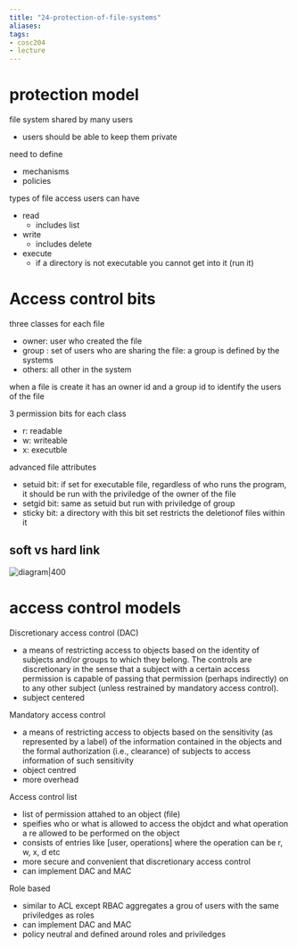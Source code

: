 ```yaml
---
title: "24-protection-of-file-systems"
aliases: 
tags: 
- cosc204
- lecture
---
```


# protection model
file system shared by many users
- users should be able to keep them private

need to define
- mechanisms
- policies

types of file access users can have
- read
	- includes list
- write
	- includes delete	
- execute
	- if a directory is not executable you cannot get into it (run it) 

# Access control bits
three classes for each file
- owner: user who created the file
- group : set of users who are sharing the file: a group is defined by the systems
- others: all other in the system

when a file is create it has an owner id and a group id to identify the users of the file 

3 permission bits for each class
- r: readable
- w: writeable
- x: executble

advanced file attributes
- setuid bit: if set for executable file, regardless of who runs the program, it should be run with the priviledge of the owner of the file
- setgid bit: same as setuid but run with priviledge of group
- sticky bit: a directory with this bit set restricts the deletionof files within it

## soft vs hard link
![diagram|400](https://i.imgur.com/DEvbJRN.png)

# access control models
Discretionary access control (DAC)
- a means of restricting access to objects based on the identity of subjects and/or groups to which they belong. The controls are discretionary in the sense that a subject with a certain access permission is capable of passing that permission (perhaps indirectly) on to any other subject (unless restrained by mandatory access control).
- subject centered

Mandatory access control
- a means of restricting access to objects based on the sensitivity (as represented by a label) of the information contained in the objects and the formal authorization (i.e., clearance) of subjects to access information of such sensitivity
- object centred  
- more overhead

Access control list
- list of permission attahed to an object (file)
- speifies who or what is allowed to access the objdct and what operation a re allowed to be performed on the object
- consists of entries like [user, operations] where the operation can be r, w, x, d etc
- more secure and convenient that discretionary access control
- can implement DAC and MAC

Role based
- similar to ACL except RBAC aggregates a grou of users with the same priviledges as roles
- can implement DAC and MAC
- policy neutral and defined around roles and priviledges